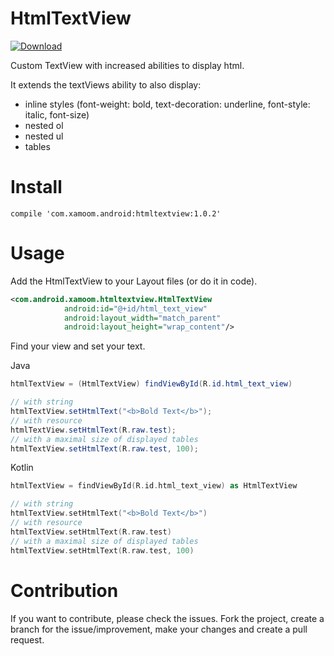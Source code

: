 # HtmlTextView

[ ![Download](https://api.bintray.com/packages/xamoom/maven/htmltextview/images/download.svg) ](https://bintray.com/xamoom/maven/htmltextview/_latestVersion)

Custom TextView with increased abilities to display html.

It extends the textViews ability to also display:
* inline styles (font-weight: bold, text-decoration: underline, font-style: italic, font-size)
* nested ol
* nested ul
* tables

# Install

```
compile 'com.xamoom.android:htmltextview:1.0.2'
```


# Usage

Add the HtmlTextView to your Layout files (or do it in code).

```xml
<com.android.xamoom.htmltextview.HtmlTextView
            android:id="@+id/html_text_view"
            android:layout_width="match_parent"
            android:layout_height="wrap_content"/>
```

Find your view and set your text.

Java
```java
htmlTextView = (HtmlTextView) findViewById(R.id.html_text_view)

// with string
htmlTextView.setHtmlText("<b>Bold Text</b>");
// with resource
htmlTextView.setHtmlText(R.raw.test);
// with a maximal size of displayed tables
htmlTextView.setHtmlText(R.raw.test, 100);
```

Kotlin
```kotlin
htmlTextView = findViewById(R.id.html_text_view) as HtmlTextView

// with string
htmlTextView.setHtmlText("<b>Bold Text</b>")
// with resource
htmlTextView.setHtmlText(R.raw.test)
// with a maximal size of displayed tables
htmlTextView.setHtmlText(R.raw.test, 100)
```

# Contribution

If you want to contribute, please check the issues.
Fork the project, create a branch for the issue/improvement, make your changes and create a pull request.